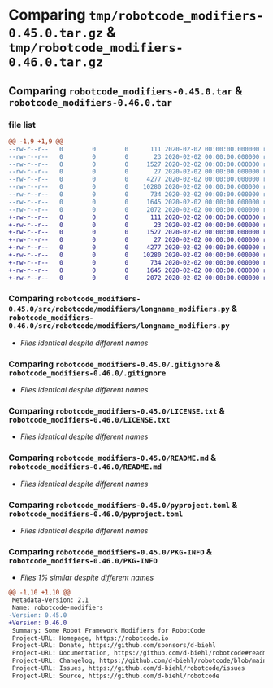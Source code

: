 # Comparing `tmp/robotcode_modifiers-0.45.0.tar.gz` & `tmp/robotcode_modifiers-0.46.0.tar.gz`

## Comparing `robotcode_modifiers-0.45.0.tar` & `robotcode_modifiers-0.46.0.tar`

### file list

```diff
@@ -1,9 +1,9 @@
--rw-r--r--   0        0        0      111 2020-02-02 00:00:00.000000 robotcode_modifiers-0.45.0/src/robotcode/modifiers/__init__.py
--rw-r--r--   0        0        0       23 2020-02-02 00:00:00.000000 robotcode_modifiers-0.45.0/src/robotcode/modifiers/__version__.py
--rw-r--r--   0        0        0     1527 2020-02-02 00:00:00.000000 robotcode_modifiers-0.45.0/src/robotcode/modifiers/longname_modifiers.py
--rw-r--r--   0        0        0       27 2020-02-02 00:00:00.000000 robotcode_modifiers-0.45.0/src/robotcode/modifiers/py.typed
--rw-r--r--   0        0        0     4277 2020-02-02 00:00:00.000000 robotcode_modifiers-0.45.0/.gitignore
--rw-r--r--   0        0        0    10280 2020-02-02 00:00:00.000000 robotcode_modifiers-0.45.0/LICENSE.txt
--rw-r--r--   0        0        0      734 2020-02-02 00:00:00.000000 robotcode_modifiers-0.45.0/README.md
--rw-r--r--   0        0        0     1645 2020-02-02 00:00:00.000000 robotcode_modifiers-0.45.0/pyproject.toml
--rw-r--r--   0        0        0     2072 2020-02-02 00:00:00.000000 robotcode_modifiers-0.45.0/PKG-INFO
+-rw-r--r--   0        0        0      111 2020-02-02 00:00:00.000000 robotcode_modifiers-0.46.0/src/robotcode/modifiers/__init__.py
+-rw-r--r--   0        0        0       23 2020-02-02 00:00:00.000000 robotcode_modifiers-0.46.0/src/robotcode/modifiers/__version__.py
+-rw-r--r--   0        0        0     1527 2020-02-02 00:00:00.000000 robotcode_modifiers-0.46.0/src/robotcode/modifiers/longname_modifiers.py
+-rw-r--r--   0        0        0       27 2020-02-02 00:00:00.000000 robotcode_modifiers-0.46.0/src/robotcode/modifiers/py.typed
+-rw-r--r--   0        0        0     4277 2020-02-02 00:00:00.000000 robotcode_modifiers-0.46.0/.gitignore
+-rw-r--r--   0        0        0    10280 2020-02-02 00:00:00.000000 robotcode_modifiers-0.46.0/LICENSE.txt
+-rw-r--r--   0        0        0      734 2020-02-02 00:00:00.000000 robotcode_modifiers-0.46.0/README.md
+-rw-r--r--   0        0        0     1645 2020-02-02 00:00:00.000000 robotcode_modifiers-0.46.0/pyproject.toml
+-rw-r--r--   0        0        0     2072 2020-02-02 00:00:00.000000 robotcode_modifiers-0.46.0/PKG-INFO
```

### Comparing `robotcode_modifiers-0.45.0/src/robotcode/modifiers/longname_modifiers.py` & `robotcode_modifiers-0.46.0/src/robotcode/modifiers/longname_modifiers.py`

 * *Files identical despite different names*

### Comparing `robotcode_modifiers-0.45.0/.gitignore` & `robotcode_modifiers-0.46.0/.gitignore`

 * *Files identical despite different names*

### Comparing `robotcode_modifiers-0.45.0/LICENSE.txt` & `robotcode_modifiers-0.46.0/LICENSE.txt`

 * *Files identical despite different names*

### Comparing `robotcode_modifiers-0.45.0/README.md` & `robotcode_modifiers-0.46.0/README.md`

 * *Files identical despite different names*

### Comparing `robotcode_modifiers-0.45.0/pyproject.toml` & `robotcode_modifiers-0.46.0/pyproject.toml`

 * *Files identical despite different names*

### Comparing `robotcode_modifiers-0.45.0/PKG-INFO` & `robotcode_modifiers-0.46.0/PKG-INFO`

 * *Files 1% similar despite different names*

```diff
@@ -1,10 +1,10 @@
 Metadata-Version: 2.1
 Name: robotcode-modifiers
-Version: 0.45.0
+Version: 0.46.0
 Summary: Some Robot Framework Modifiers for RobotCode
 Project-URL: Homepage, https://robotcode.io
 Project-URL: Donate, https://github.com/sponsors/d-biehl
 Project-URL: Documentation, https://github.com/d-biehl/robotcode#readme
 Project-URL: Changelog, https://github.com/d-biehl/robotcode/blob/main/CHANGELOG.md
 Project-URL: Issues, https://github.com/d-biehl/robotcode/issues
 Project-URL: Source, https://github.com/d-biehl/robotcode
```

